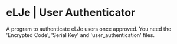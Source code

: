 # eLJe | User Authenticator

A program to authenticate eLJe users once approved.
You need the 'Encrypted Code', 'Serial Key' and 'user_authentication' files.
